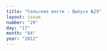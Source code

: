 ```yaml
---
title: "Сельские вести - Выпуск №29"
layout: issue
number: "29"
day: "17"
month: "04"
year: "2012"
---
```

